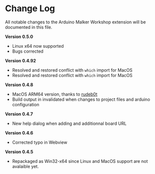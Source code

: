 # Change Log

All notable changes to the Arduino Malker Workshop extension will be documented in this file.

**Version 0.5.0**
- Linux x64 now supported
- Bugs corrected

**Version 0.4.92**
- Resolved and restored conflict with `which` import for MacOS
- Resolved and restored conflict with `which` import for MacOS

**Version 0.4.8**
- MacOS ARM64 version, thanks to [rudeb0t](https://github.com/rudeb0t)
- Build output in invalidated when changes to project files and arduino configuration

**Version 0.4.7**
- New help dialog when adding and additionnal board URL

**Version 0.4.6**
- Corrected typo in Webview 

**Version 0.4.5**
- Repackaged as Win32-x64 since Linux and MacOS support are not avalaible yet. 
